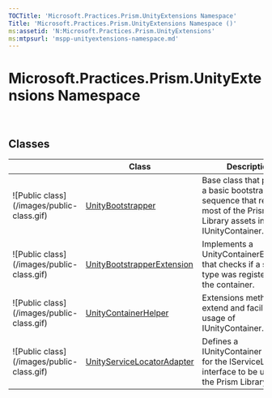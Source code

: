 ```yaml
---
TOCTitle: 'Microsoft.Practices.Prism.UnityExtensions Namespace'
Title: 'Microsoft.Practices.Prism.UnityExtensions Namespace ()'
ms:assetid: 'N:Microsoft.Practices.Prism.UnityExtensions'
ms:mtpsurl: 'mspp-unityextensions-namespace.md'
---
```


# Microsoft.Practices.Prism.UnityExtensions Namespace

 

## Classes


<table>

<thead>
<tr class="header">
<th> </th>
<th>Class</th>
<th>Description</th>
</tr>
</thead>
<tbody>
<tr class="odd">
<td>![Public class](/images/public-class.gif)</td>
<td><a href="https://msdn.microsoft.com/library/microsoft.practices.prism.unityextensions.unitybootstrapper">UnityBootstrapper</a></td>
<td><div class="summary">
Base class that provides a basic bootstrapping sequence that registers most of the Prism Library assets in a IUnityContainer.
</div></td>
</tr>
<tr class="even">
<td>![Public class](/images/public-class.gif)</td>
<td><a href="https://msdn.microsoft.com/library/microsoft.practices.prism.unityextensions.unitybootstrapperextension">UnityBootstrapperExtension</a></td>
<td><div class="summary">
Implements a UnityContainerExtension that checks if a specific type was registered with the container.
</div></td>
</tr>
<tr class="odd">
<td>![Public class](/images/public-class.gif)</td>
<td><a href="https://msdn.microsoft.com/library/microsoft.practices.prism.unityextensions.unitycontainerhelper">UnityContainerHelper</a></td>
<td><div class="summary">
Extensions methods to extend and facilitate the usage of IUnityContainer.
</div></td>
</tr>
<tr class="even">
<td>![Public class](/images/public-class.gif)</td>
<td><a href="https://msdn.microsoft.com/library/microsoft.practices.prism.unityextensions.unityservicelocatoradapter">UnityServiceLocatorAdapter</a></td>
<td><div class="summary">
Defines a IUnityContainer adapter for the IServiceLocator interface to be used by the Prism Library.
</div></td>
</tr>
</tbody>
</table>
